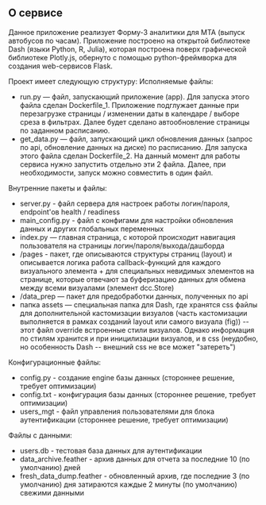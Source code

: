 ## О сервисе

Данное приложение реализует Форму-3 аналитики для МТА (выпуск автобусов по часам).
Приложение построено на открытой библиотеке Dash (языки Python, R, Julia), которая построена поверх графической библиотеке Plotly.js, обернуто с помощью python-фреймворка для создания web-сервисов Flask.

Проект имеет следующую структуру:
Исполняемые файлы:
- run.py — файл, запускающий приложение (app). Для запуска этого файла сделан Dockerfile_1. Приложение подглужает данные при перезагрузке страницы / изменении даты в календаре / выборе среза в фильтрах. Далее будет сделано автообновление страницы по заданном расписанию.
- get_data.py — файл, запускающий цикл обновления данных (запрос по api, обновление данных на диске) по расписанию. Для запуска этого файла сделан Dockerfile_2.
На данный момент для работы сервиса нужно запустить отдельно эти 2 файла. Далее, при необходимости, запуск можно совместить в один файл.

Внутренние пакеты и файлы:
- server.py - файл сервера для настроек работы логин/пароля, endpoint'ов health / readiness
- main_config.py - файл с конфигами для настройки обновления данных и других глобальных переменных
- index.py — главная страница, с которой происходит навигация пользователя на страницы логин/пароля/выхода/дашборда
- /pages - пакет, где описываются структуры страниц (layout) и описывается логика работа callback-функций для каждого визуального элемента + для специальных невидимых элементов на странице, которые отвечают за буферизацию данных для обмена между всеми визуалами (элемент dcc.Store)
- /data_prep — пакет для предобработки данных, полученных по api
- папка assets — специальная папка для Dash, где хранятся css файлы для дополнительной кастомизации визуалов (часть кастомизации выполняется в рамках созданий layout или самого визуала (fig)) -- этот файл override встроенные стили визуалов. Однако информация по стилям хранится и при иницилизации визуалов, и в css (неудобно, но особенность Dash -- внешний css не все может "затереть")

Конфигурационные файлы:
- config.py - создание engine базы данных (стороннее решение, требует оптимизации)
- config.txt - конфигурация базы данных (стороннее решение, требует оптимизации)
- users_mgt - файл управления пользователями для блока аутентификации (стороннее решение, требует оптимизации)

Файлы с данными:
- users.db - тестовая база данных для аутентификации
- data_archive.feather - архив данных для отчета за последние 10 (по умолчанию) дней
- fresh_data_dump.feather - обновленный архив, где последние 3 (по умолчанию) дня затираются каждые 2 минуты (по умолчанию) свежими данными




